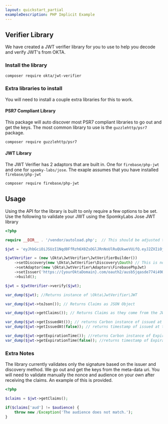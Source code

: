 ```yaml
---
layout: quickstart_partial
exampleDescription: PHP Implicit Example
---
```


## Verifier Library
We have created a JWT verifier library for you to use to help you decode and verify JWT's from OKTA. 

### Install the library

```bash
composer require okta/jwt-verifier
```

### Extra libraries to install
You will need to install a couple extra libraries for this to work.  

#### PSR7 Compliant Library
This package will auto discover most PSR7 compliant libraries to go out and get the keys. The most common library to 
use is the `guzzlehttp/psr7` package.

```bash
composer require guzzlehttp/psr7
```

#### JWT Library
The JWT Verifier has 2 adaptors that are built in. One for `firebase/php-jwt` and one for `spomky-labs/jose`. The 
exaple assumes that you have installed `firebase/php-jwt`

```bash
composer require firebase/php-jwt
```


## Usage
Using the API for the library is built to only require a few options to be set. Use the following to validate your 
JWT using the SpomkyLabs Jose JWT library
```php
<?php

require __DIR__ . '/vendor/autoload.php';  // This should be adjusted to be the autoload file from your vendor folder.

$jwt = 'eyJhbGciOiJSUzI1Nqd0FfRzh6X0ZsOGlJRnNoUlRuQUkweVUifQ.eyJ2ZXIiOjEsiOiJwaHBAb2t0YS5jb20ifQ.ZGrn4fvIoCq0QdSyA';

$jwtVerifier = (new \Okta\JwtVerifier\JwtVerifierBuilder())
    ->setDiscovery(new \Okta\JwtVerifier\Discovery\Oauth) // This is not needed if using oauth.  The other option is OIDC
    ->setAdaptor(new \Okta\JwtVerifier\Adaptors\FirebasePhpJwt)
    ->setIssuer('https://{yourOktaDomain}.com/oauth2/ausb5jqasde774i490h7')
    ->build();

$jwt = $jwtVerifier->verify($jwt);

var_dump($jwt); //Returns instance of \Okta\JwtVerifier\JWT

var_dump($jwt->toJson()); // Returns Claims as JSON Object

var_dump($jwt->getClaims()); // Returns Claims as they come from the JWT Package used

var_dump($jwt->getIssuedAt()); // returns Carbon instance of issued at time
var_dump($jwt->getIssuedAt(false)); // returns timestamp of issued at time

var_dump($jwt->getExpirationTime()); //returns Carbon instance of Expiration Time
var_dump($jwt->getExpirationTime(false)); //returns timestamp of Expiration Time
```

### Extra Notes
The library currently validates only the signature based on the issuer and discovery method. We go out and get the 
keys from the meta-data uri. You will need to validate manually the nonce and audience on your own after receiving 
the claims. An example of this is provided.

```php
<?php

$claims = $jwt->getClaims();

if($claims['aud'] != $audience) {
    throw new /Exception('The audience does not match.');
}
```
